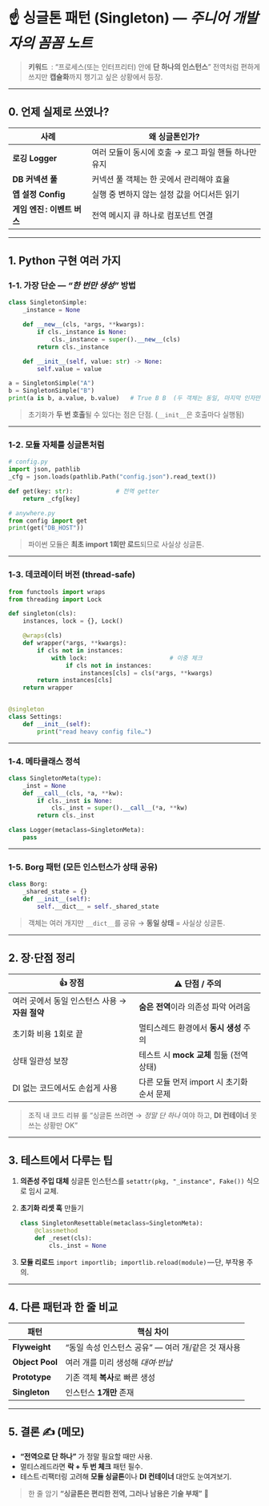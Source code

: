 # ☝️ 싱글톤 패턴 (Singleton) — *주니어 개발자의 꼼꼼 노트*

> **키워드** : “프로세스(또는 인터프리터) 안에 **단 하나의 인스턴스**”
> 전역처럼 편하게 쓰지만 **캡슐화**까지 챙기고 싶은 상황에서 등장.

---

## 0. 언제 실제로 쓰였나?

| 사례                 | 왜 싱글톤인가?                        |
| ------------------ | ------------------------------- |
| **로깅 Logger**      | 여러 모듈이 동시에 호출 → 로그 파일 핸들 하나만 유지 |
| **DB 커넥션 풀**       | 커넥션 풀 객체는 한 곳에서 관리해야 효율         |
| **앱 설정 Config**    | 실행 중 변하지 않는 설정 값을 어디서든 읽기       |
| **게임 엔진 : 이벤트 버스** | 전역 메시지 큐 하나로 컴포넌트 연결            |

---

## 1. Python 구현 여러 가지

### 1-1. 가장 단순 — *“한 번만 생성”* 방법

```python
class SingletonSimple:
    _instance = None

    def __new__(cls, *args, **kwargs):
        if cls._instance is None:
            cls._instance = super().__new__(cls)
        return cls._instance

    def __init__(self, value: str) -> None:
        self.value = value
```

```python
a = SingletonSimple("A")
b = SingletonSimple("B")
print(a is b, a.value, b.value)   # True B B  (두 객체는 동일, 마지막 인자만 반영)
```

> 초기화가 **두 번 호출**될 수 있다는 점은 단점. (`__init__`은 호출마다 실행됨)

---

### 1-2. 모듈 자체를 싱글톤처럼

```python
# config.py
import json, pathlib
_cfg = json.loads(pathlib.Path("config.json").read_text())

def get(key: str):            # 전역 getter
    return _cfg[key]
```

```python
# anywhere.py
from config import get
print(get("DB_HOST"))
```

> 파이썬 모듈은 **최초 import 1회만 로드**되므로 사실상 싱글톤.

---

### 1-3. 데코레이터 버전 (thread-safe)

```python
from functools import wraps
from threading import Lock

def singleton(cls):
    instances, lock = {}, Lock()

    @wraps(cls)
    def wrapper(*args, **kwargs):
        if cls not in instances:
            with lock:                       # 이중 체크
                if cls not in instances:
                    instances[cls] = cls(*args, **kwargs)
        return instances[cls]
    return wrapper


@singleton
class Settings:
    def __init__(self):
        print("read heavy config file…")
```

---

### 1-4. 메타클래스 정석

```python
class SingletonMeta(type):
    _inst = None
    def __call__(cls, *a, **kw):
        if cls._inst is None:
            cls._inst = super().__call__(*a, **kw)
        return cls._inst

class Logger(metaclass=SingletonMeta):
    pass
```

---

### 1-5. Borg 패턴 (모든 인스턴스가 **상태 공유**)

```python
class Borg:
    _shared_state = {}
    def __init__(self):
        self.__dict__ = self._shared_state
```

> 객체는 여러 개지만 `__dict__`를 공유 → **동일 상태** = 사실상 싱글톤.

---

## 2. 장·단점 정리

| 👍 장점                         | ⚠️ 단점 / 주의                   |
| ----------------------------- | ---------------------------- |
| 여러 곳에서 동일 인스턴스 사용 → **자원 절약** | **숨은 전역**이라 의존성 파악 어려움       |
| 초기화 비용 1회로 끝                  | 멀티스레드 환경에서 **동시 생성** 주의      |
| 상태 일관성 보장                     | 테스트 시 **mock 교체** 힘듦 (전역 상태) |
| DI 없는 코드에서도 손쉽게 사용            | 다른 모듈 먼저 import 시 초기화 순서 문제  |

> 조직 내 코드 리뷰 룰
> “싱글톤 쓰려면 → *정말 단 하나* 여야 하고, **DI 컨테이너** 못 쓰는 상황만 OK”

---

## 3. 테스트에서 다루는 팁

1. **의존성 주입 대체**
   싱글톤 인스턴스를 `setattr(pkg, "_instance", Fake())` 식으로 임시 교체.
2. **초기화 리셋 훅** 만들기

   ```python
   class SingletonResettable(metaclass=SingletonMeta):
       @classmethod
       def _reset(cls):
           cls._inst = None
   ```
3. **모듈 리로드**
   `import importlib; importlib.reload(module)` — 단, 부작용 주의.

---

## 4. 다른 패턴과 한 줄 비교

| 패턴              | 핵심 차이                           |
| --------------- | ------------------------------- |
| **Flyweight**   | “동일 속성 인스턴스 공유” — 여러 개/같은 것 재사용 |
| **Object Pool** | 여러 개를 미리 생성해 *대여·반납*            |
| **Prototype**   | 기존 객체 **복사**로 빠른 생성             |
| **Singleton**   | 인스턴스 **1개만** 존재                 |

---

## 5. 결론 ✍️ (메모)

* **“전역으로 단 하나”** 가 정말 필요할 때만 사용.
* 멀티스레드라면 **락 + 두 번 체크** 패턴 필수.
* 테스트·리팩터링 고려해 **모듈 싱글톤**이나 **DI 컨테이너** 대안도 눈여겨보기.

> 한 줄 암기
> **“싱글톤은 편리한 전역, 그러나 남용은 기술 부채”** 🚨
